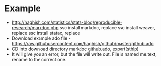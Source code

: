 # Example

- http://haghish.com/statistics/stata-blog/reproducible-research/markdoc.php
ssc install markdoc, replace
ssc install weaver, replace
ssc install statax, replace
- Download example ado file - https://raw.githubusercontent.com/haghish/github/master/github.ado
- CD into download directory
markdoc github.ado, export(sthlp)
- It will give you an error, but the file will write out. File is named me.text, rename to the correct one.